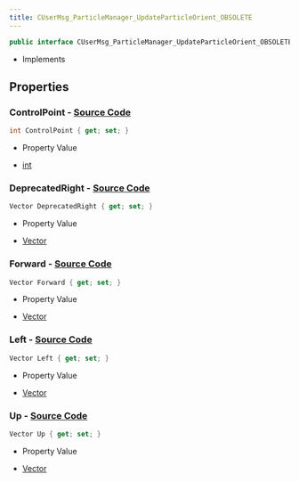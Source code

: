 ```yaml
---
title: CUserMsg_ParticleManager_UpdateParticleOrient_OBSOLETE
---
```


```csharp
public interface CUserMsg_ParticleManager_UpdateParticleOrient_OBSOLETE : ITypedProtobuf<CUserMsg_ParticleManager_UpdateParticleOrient_OBSOLETE>, INativeHandle
```

- Implements

## Properties

### **ControlPoint** - [Source Code](https://github.com/swiftly-solution/swiftlys2/blob/main/managed/src/SwiftlyS2.Generated/Protobufs/Interfaces/CUserMsg_ParticleManager_UpdateParticleOrient_OBSOLETE.cs#L13)

```csharp
int ControlPoint { get; set; }
```

- Property Value

- [int](https://learn.microsoft.com/dotnet/api/system.int32)

### **DeprecatedRight** - [Source Code](https://github.com/swiftly-solution/swiftlys2/blob/main/managed/src/SwiftlyS2.Generated/Protobufs/Interfaces/CUserMsg_ParticleManager_UpdateParticleOrient_OBSOLETE.cs#L19)

```csharp
Vector DeprecatedRight { get; set; }
```

- Property Value

- [Vector](/docs/api/shared/natives/vector)

### **Forward** - [Source Code](https://github.com/swiftly-solution/swiftlys2/blob/main/managed/src/SwiftlyS2.Generated/Protobufs/Interfaces/CUserMsg_ParticleManager_UpdateParticleOrient_OBSOLETE.cs#L16)

```csharp
Vector Forward { get; set; }
```

- Property Value

- [Vector](/docs/api/shared/natives/vector)

### **Left** - [Source Code](https://github.com/swiftly-solution/swiftlys2/blob/main/managed/src/SwiftlyS2.Generated/Protobufs/Interfaces/CUserMsg_ParticleManager_UpdateParticleOrient_OBSOLETE.cs#L25)

```csharp
Vector Left { get; set; }
```

- Property Value

- [Vector](/docs/api/shared/natives/vector)

### **Up** - [Source Code](https://github.com/swiftly-solution/swiftlys2/blob/main/managed/src/SwiftlyS2.Generated/Protobufs/Interfaces/CUserMsg_ParticleManager_UpdateParticleOrient_OBSOLETE.cs#L22)

```csharp
Vector Up { get; set; }
```

- Property Value

- [Vector](/docs/api/shared/natives/vector)

